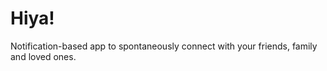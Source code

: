 # Hiya!

Notification-based app to spontaneously connect with your friends, family and loved ones. 

